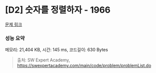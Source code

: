 # [D2] 숫자를 정렬하자 - 1966 

[문제 링크](https://swexpertacademy.com/main/code/problem/problemDetail.do?contestProbId=AV5PrmyKAWEDFAUq) 

### 성능 요약

메모리: 21,404 KB, 시간: 145 ms, 코드길이: 630 Bytes



> 출처: SW Expert Academy, https://swexpertacademy.com/main/code/problem/problemList.do